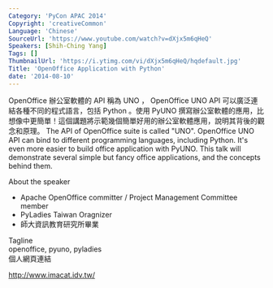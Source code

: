 ```yaml
---
Category: 'PyCon APAC 2014'
Copyright: 'creativeCommon'
Language: 'Chinese'
SourceUrl: 'https://www.youtube.com/watch?v=dXjx5m6qHeQ'
Speakers: [Shih-Ching Yang]
Tags: []
ThumbnailUrl: 'https://i.ytimg.com/vi/dXjx5m6qHeQ/hqdefault.jpg'
Title: 'OpenOffice Application with Python'
date: '2014-08-10'
---
```

OpenOffice 辦公室軟體的 API 稱為 UNO ， OpenOffice UNO API 可以廣泛連結各種不同的程式語言，包括 Python 。使用 PyUNO 撰寫辦公室軟體的應用，比想像中更簡單！這個講題將示範幾個簡單好用的辦公室軟體應用，說明其背後的觀念和原理。 The API of OpenOffice suite is called "UNO". OpenOffice UNO API can bind to different programming languages, including Python. It's even more easier to build office application with PyUNO. This talk will demonstrate several simple but fancy office applications, and the concepts behind them.


About the speaker


* Apache OpenOffice committer / Project Management Committee member
* PyLadies Taiwan Oragnizer
* 師大資訊教育研究所畢業

Tagline  
openoffice, pyuno, pyladies  
個人網頁連結

<http://www.imacat.idv.tw/>